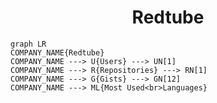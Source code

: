 <h1 align="center">Redtube</h1>

```mermaid
graph LR
COMPANY_NAME{Redtube}
COMPANY_NAME ---> U{Users} ---> UN[1]
COMPANY_NAME ---> R{Repositories} ---> RN[1]
COMPANY_NAME ---> G{Gists} ---> GN[12]
COMPANY_NAME ---> ML{Most Used<br>Languages}
```
